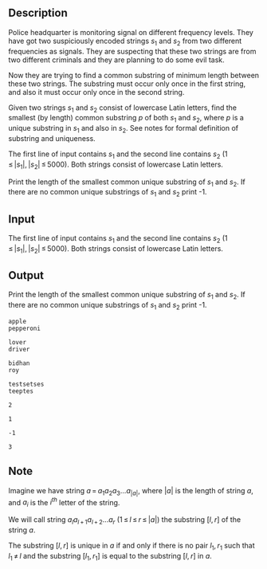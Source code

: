 ## Description

<div><p>Police headquarter is monitoring signal on different frequency levels. They have got two suspiciously encoded strings <span class="tex-span"><i>s</i><sub class="lower-index">1</sub></span> and <span class="tex-span"><i>s</i><sub class="lower-index">2</sub></span> from two different frequencies as signals. They are suspecting that these two strings are from two different criminals and they are planning to do some evil task.</p><p>Now they are trying to find a common substring of minimum length between these two strings. The substring must occur only once in the first string, and also it must occur only once in the second string.</p><p>Given two strings <span class="tex-span"><i>s</i><sub class="lower-index">1</sub></span> and <span class="tex-span"><i>s</i><sub class="lower-index">2</sub></span> consist of lowercase Latin letters, find the smallest (by length) common substring <span class="tex-span"><i>p</i></span> of both <span class="tex-span"><i>s</i><sub class="lower-index">1</sub></span> and <span class="tex-span"><i>s</i><sub class="lower-index">2</sub></span>, where <span class="tex-span"><i>p</i></span> is a unique substring in <span class="tex-span"><i>s</i><sub class="lower-index">1</sub></span> and also in <span class="tex-span"><i>s</i><sub class="lower-index">2</sub></span>. See notes for formal definition of substring and uniqueness.</p></div><div class="input-specification"><p>The first line of input contains <span class="tex-span"><i>s</i><sub class="lower-index">1</sub></span> and the second line contains <span class="tex-span"><i>s</i><sub class="lower-index">2</sub></span> <span class="tex-span">(1 ≤ |<i>s</i><sub class="lower-index">1</sub>|, |<i>s</i><sub class="lower-index">2</sub>| ≤ 5000)</span>. Both strings consist of lowercase Latin letters.</p></div><div class="output-specification"><p>Print the length of the smallest common unique substring of <span class="tex-span"><i>s</i><sub class="lower-index">1</sub></span> and <span class="tex-span"><i>s</i><sub class="lower-index">2</sub></span>. If there are no common unique substrings of <span class="tex-span"><i>s</i><sub class="lower-index">1</sub></span> and <span class="tex-span"><i>s</i><sub class="lower-index">2</sub></span> print -1.</p></div>

## Input

<p>The first line of input contains <span class="tex-span"><i>s</i><sub class="lower-index">1</sub></span> and the second line contains <span class="tex-span"><i>s</i><sub class="lower-index">2</sub></span> <span class="tex-span">(1 ≤ |<i>s</i><sub class="lower-index">1</sub>|, |<i>s</i><sub class="lower-index">2</sub>| ≤ 5000)</span>. Both strings consist of lowercase Latin letters.</p>

## Output

<p>Print the length of the smallest common unique substring of <span class="tex-span"><i>s</i><sub class="lower-index">1</sub></span> and <span class="tex-span"><i>s</i><sub class="lower-index">2</sub></span>. If there are no common unique substrings of <span class="tex-span"><i>s</i><sub class="lower-index">1</sub></span> and <span class="tex-span"><i>s</i><sub class="lower-index">2</sub></span> print -1.</p>





```input1
apple
pepperoni

```




```input2
lover
driver

```




```input3
bidhan
roy

```




```input4
testsetses
teeptes

```




```output1
2

```




```output2
1

```




```output3
-1

```




```output4
3

```



## Note

<p>Imagine we have string <span class="tex-span"><i>a</i> = <i>a</i><sub class="lower-index">1</sub><i>a</i><sub class="lower-index">2</sub><i>a</i><sub class="lower-index">3</sub>...<i>a</i><sub class="lower-index">|<i>a</i>|</sub></span>, where <span class="tex-span">|<i>a</i>|</span> is the length of string <span class="tex-span"><i>a</i></span>, and <span class="tex-span"><i>a</i><sub class="lower-index"><i>i</i></sub></span> is the <span class="tex-span"><i>i</i><sup class="upper-index"><i>th</i></sup></span> letter of the string. </p><p>We will call string <span class="tex-span"><i>a</i><sub class="lower-index"><i>l</i></sub><i>a</i><sub class="lower-index"><i>l</i> + 1</sub><i>a</i><sub class="lower-index"><i>l</i> + 2</sub>...<i>a</i><sub class="lower-index"><i>r</i></sub></span> <span class="tex-span">(1 ≤ <i>l</i> ≤ <i>r</i> ≤ |<i>a</i>|)</span> the substring <span class="tex-span">[<i>l</i>, <i>r</i>]</span> of the string <span class="tex-span"><i>a</i></span>. </p><p>The substring <span class="tex-span">[<i>l</i>, <i>r</i>]</span> is unique in <span class="tex-span"><i>a</i></span> if and only if there is no pair <span class="tex-span"><i>l</i><sub class="lower-index">1</sub>, <i>r</i><sub class="lower-index">1</sub></span> such that <span class="tex-span"><i>l</i><sub class="lower-index">1</sub> ≠ <i>l</i></span> and the substring <span class="tex-span">[<i>l</i><sub class="lower-index">1</sub>, <i>r</i><sub class="lower-index">1</sub>]</span> is equal to the substring <span class="tex-span">[<i>l</i>, <i>r</i>]</span> in <span class="tex-span"><i>a</i></span>.</p>
